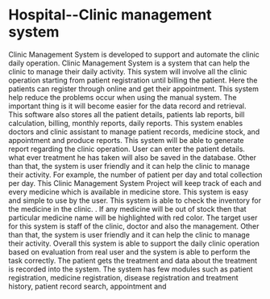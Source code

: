 # Hospital--Clinic management system

Clinic Management System is developed to support and automate the clinic daily operation. Clinic Management System is a system that can help the clinic to manage their daily activity. This system will involve all the clinic operation starting from patient registration until billing the patient. Here the patients can register through online and get their appointment. This system help reduce the problems occur when using the manual system. The important thing is it will become easier for the data record and retrieval. This software also stores all the patient details, patients lab reports, bill calculation, billing, monthly reports, daily reports. This system enables doctors and clinic assistant to manage patient records, medicine stock, and appointment and produce reports. This system will be able to generate report regarding the clinic operation. User can enter the patient details. what ever treatment he has taken will also be saved in the database. Other than that, the system is user friendly and it can help the clinic to manage their activity. For example, the number of patient per day and total collection per day. This Clinic Management System Project will keep track of each and every medicine which is available in medicine store. This system is easy and simple to use by the user. This system is able to check the inventory for the medicine in the clinic. . If any medicine will be out of stock then that particular medicine name will be highlighted with red color. The target user for this system is staff of the clinic, doctor and also the management. Other than that, the system is user friendly and it can help the clinic to manage their activity. Overall this system is able to support the daily clinic operation based on evaluation from real user and the system is able to perform the task correctly. The patient gets the treatment and data about the treatment is recorded into the system. The system has few modules such as patient registration, medicine registration, disease registration and treatment history, patient record search, appointment and 
